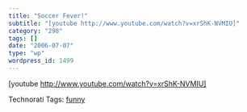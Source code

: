 ```yaml
---
title: "Soccer Fever!"
subtitle: "[youtube http://www.youtube.com/watch?v=xrShK-NVMIU]"
category: "298"
tags: []
date: "2006-07-07"
type: "wp"
wordpress_id: 1499
---
```

[youtube http://www.youtube.com/watch?v=xrShK-NVMIU]

Technorati Tags: [funny](http://www.technorati.com/tag/funny)